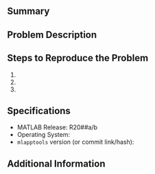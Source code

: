 ## Summary
<!--- Please summarize in WORDS what you want(ed) to achieve using the tool, what you tried, and what happened.
      For example: "I wanted to use `setStyle` to add an underline to `UITable` column labels, but got an error." -->


## Problem Description
<!--- This is the place to include error messages and/or screenshots -->
<!--- In feature requests, please remove this section. -->


## Steps to Reproduce the Problem
<!--- This is the place for code snippets and steps that can be followed by others to reproduce the problem. 
      See also: "Minimal, Complete, and Verifiable example" https://stackoverflow.com/help/mcve -->
<!--- In feature requests, please remove this section. -->
  1. 
  1. 
  1. 


## Specifications
  - MATLAB Release: R20##a/b
  - Operating System: 
  - `mlapptools` version (or commit link/hash): 

## Additional Information
<!--- This is the place for any other information or insights that you think might help us pinpoint or resolve the issue;
      you are more than welcome to share your own attempts here. -->
